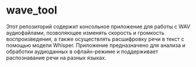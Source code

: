# wave_tool
Этот репозиторий содержит консольное приложение для работы с WAV аудиофайлами, позволяющее изменять скорость и громкость воспроизведения, а также осуществлять расшифровку речи в текст с помощью модели Whisper. Приложение предназначено для анализа и обработки аудиоданных в офлайн-режиме и поддерживает распознавание речи на разных языках.

